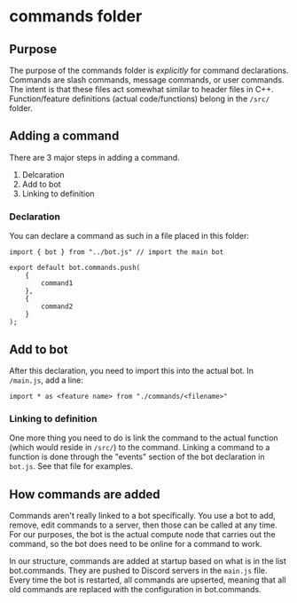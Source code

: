 # commands folder

## Purpose

The purpose of the commands folder is *explicitly* for command declarations. Commands are slash commands, message commands, or user commands. The intent is that these files act somewhat similar to header files in C++. Function/feature definitions (actual code/functions) belong in the `/src/` folder.

## Adding a command

There are 3 major steps in adding a command.
1. Delcaration
2. Add to bot
3. Linking to definition

### Declaration

You can declare a command as such in a file placed in this folder:

```deno
import { bot } from "../bot.js" // import the main bot

export default bot.commands.push(
	{
		command1
	},
	{
		command2
	}
);
```

## Add to bot

After this declaration, you need to import this into the actual bot. In `/main.js`, add a line:

```deno
import * as <feature name> from "./commands/<filename>"

```

### Linking to definition

One more thing you need to do is link the command to the actual function (which would reside in `/src/`) to the command. Linking a command to a function is done through the "events" section of the bot declaration in `bot.js`. See that file for examples.

## How commands are added

Commands aren't really linked to a bot specifically. You use a bot to add, remove, edit commands to a server, then those can be called at any time. For our purposes, the bot is the actual compute node that carries out the command, so the bot does need to be online for a command to work.

In our structure, commands are added at startup based on what is in the list bot.commands. They are pushed to Discord servers in the `main.js` file. Every time the bot is restarted, all commands are upserted, meaning that all old commands are replaced with the configuration in bot.commands.
